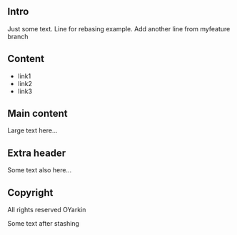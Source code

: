 ## Intro
Just some text. Line for rebasing example. 
Add another line from myfeature branch

## Content
* link1
* link2
* link3

## Main content
Large text here...

## Extra header
Some text also here...

## Copyright
All rights reserved OYarkin

Some text after stashing
